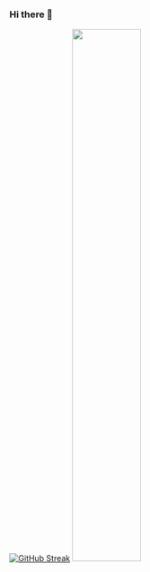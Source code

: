 ### Hi there 👋
[![GitHub Streak](https://github-readme-streak-stats.herokuapp.com/?user=dhkim1206&theme=tokyonight)](https://git.io/streak-stats)
<img src="https://raw.githubusercontent.com/dhkim1206/github-stats-transparent/output/generated/languages.svg" width="49.2%" />
<!-- [![DoHyung's GitHub stats](https://github-readme-stats.vercel.app/api?username=dhkim1206&include_all_commits=true&theme=nord&hide_border=true&count_private=true)](https://github.com/dhkim1206/github-readme-stats) -->
<!--
**dhkim1206/dhkim1206** is a ✨ _special_ ✨ repository because its `README.md` (this file) appears on your GitHub profile.

Here are some ideas to get you started:

- 🔭 I’m currently working on ...
- 🌱 I’m currently learning ...
- 👯 I’m looking to collaborate on ...
- 🤔 I’m looking for help with ...
- 💬 Ask me about ...
- 📫 How to reach me: ...
- 😄 Pronouns: ...
- ⚡ Fun fact: ...
-->
